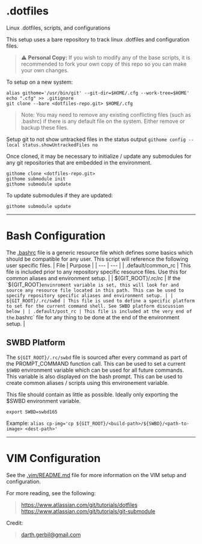 # .dotfiles
Linux .dotfiles, scripts, and configurations

This setup uses a bare repository to track linux .dotfiles and configuration files.

> :warning: **Personal Copy:** If you wish to modify any of the base scripts, it is recommended to fork your own copy of this repo so you can make your own changes.

To setup on a new system:
```
alias githome='/usr/bin/git' --git-dir=$HOME/.cfg --work-tree=$HOME'
echo ".cfg" >> .gitignore
git clone --bare <dotfiles-repo.git> $HOME/.cfg
```

> Note: You may need to remove any existing conflicting files (such as .bashrc) if there is any default file on the system. Either remove or backup these files.

Setup git to not show untracked files in the status output
```githome config --local status.showUntrackedFiles no```

Once cloned, it may be necessary to initialize / update any submodules for any git repositories that are embedded in the environment.
```
githome clone <dotfiles-repo.git>
githome submodule init
githome submodule update
```

To update submodules if they are updated:
```
githome submodule update
```

---

# Bash Configuration
The [.bashrc](.bashrc) file is a generic resource file which defines some basics which should be compatible for any user. This script will reference the following user specific files.
| File | Purpose |
| --- | --- |
| .default/common_rc | This file is included prior to any repository specific resource files. Use this for common aliases and environment setup. |
| ${GIT_ROOT}/.rc/rc | If the `${GIT_ROOT}` envinroment variable is set, this will look for and source any resource file located in this path. This can be used to specify repository specific aliases and environment setup. |
| ${GIT_ROOT}/.rc/swbd | This file is used to define a specific platform to set for the current command shell. See SWBD platform discussion below |
| .default/post_rc | This file is included at the very end of the `.bashrc` file for any thing to be done at the end of the environment setup. |

## SWBD Platform
The `${GIT_ROOT}/.rc/swbd` file is sourced after every command as part of the PROMPT_COMMAND function call. This can be used to set a current `$SWBD` environment variable which can be used for all future commands. This variable is also displayed on the bash prompt. This can be used to create common aliases / scripts using this environement variable.

This file should contain as little as possible. Ideally only exporting the $SWBD environment variable.
```
export SWBD=swbd165
```

Example:
`alias cp-img='cp ${GIT_ROOT}/<build-path>/${SWBD}/<path-to-image> <dest-path>'`

---

# VIM Configuration
See the [.vim/README.md](.vim/README.md) file for more information on the VIM setup and configuration.

For more reading, see the following:
> <https://www.atlassian.com/git/tutorials/dotfiles>  
> <https://www.atlassian.com/git/tutorials/git-submodule>  

Credit:
> <darth.gerbil@gmail.com>
